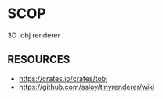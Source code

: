 # SCOP
3D .obj renderer

## RESOURCES
- https://crates.io/crates/tobj
- https://github.com/ssloy/tinyrenderer/wiki
